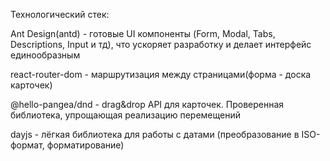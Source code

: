 Технологический стек: 

Ant Design(antd) - готовые UI компоненты (Form, Modal, Tabs, Descriptions, Input и тд), что ускоряет разработку и делает интерфейс единообразным

react-router-dom - маршрутизация между страницами(форма - доска карточек)

@hello-pangea/dnd - drag&drop API для карточек. Проверенная библиотека, упрощающая реализацию перемещений

dayjs - лёгкая библиотека для работы с датами (преобразование в ISO-формат, форматирование)


